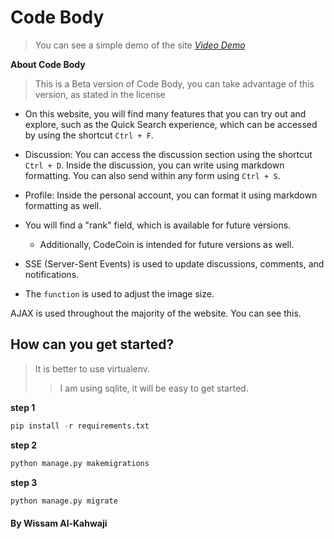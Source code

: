 # Code Body 

> You can see a simple demo of the site *[Video Demo](https://fb.watch/kGeZRzTJCO/)*


**About Code Body**

> This is a Beta version of Code Body, you can take advantage of this version, as stated in the license

- On this website, you will find many features that you can try out and explore, such as the Quick Search experience, which can be accessed by using the shortcut `Ctrl + F`.

- Discussion: You can access the discussion section using the shortcut `Ctrl + D`. Inside the discussion, you can write using markdown formatting. You can also send within any form using `Ctrl + S`.

- Profile: Inside the personal account, you can format it using markdown formatting as well.

- You will find a "rank" field, which is available for future versions.
     - Additionally, CodeCoin is intended for future versions as well.

- SSE (Server-Sent Events) is used to update discussions, comments, and notifications.

- The `function` is used to adjust the image size.

AJAX is used throughout the majority of the website. You can see this.



## How can you get started?

> It is better to use virtualenv.
>> I am using sqlite, it will be easy to get started.

**step 1**

```python
pip install -r requirements.txt 
```
**step 2**
```python 
python manage.py makemigrations
```
**step 3**

```python 
python manage.py migrate
```

#### By Wissam Al-Kahwaji
